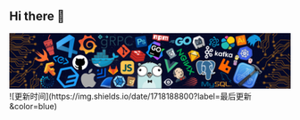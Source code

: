 ## Hi there 👋
<img src="/src/header_.png">
![更新时间](https://img.shields.io/date/1718188800?label=最后更新&color=blue)
<!--
**huazhounb/huazhounb** is a ✨ _special_ ✨ repository because its `README.md` (this file) appears on your GitHub profile.
Here are some ideas to get you started:
- 🔭 I’m currently working on ...
- 🌱 I’m currently learning ...
- 👯 I’m looking to collaborate on ...
- 🤔 I’m looking for help with ...
- 💬 Ask me about ...
- 📫 How to reach me: ...
- 😄 Pronouns: ...
- ⚡ Fun fact: ...
-->
